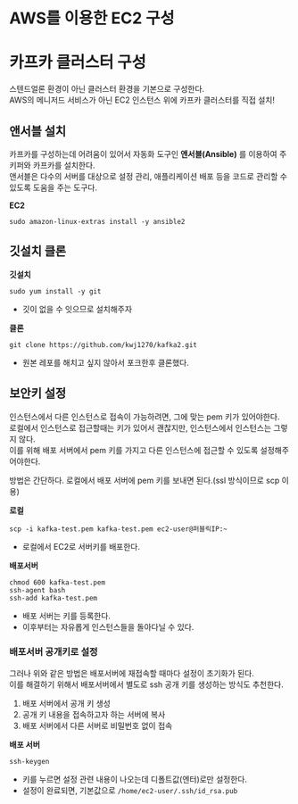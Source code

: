# AWS를 이용한 EC2 구성 
# 카프카 클러스터 구성 

스텐드얼론 환경이 아닌 클러스터 환경을 기본으로 구성한다.    
AWS의 메니저드 서비스가 아닌 EC2 인스턴스 위에 카프카 클러스터를 직접 설치!    

## 앤서블 설치  

카프카를 구성하는데 어려움이 있어서 자동화 도구인 **앤서블(Ansible)** 를 이용하여 주키퍼와 카프카를 설치한다.     
앤서블은 다수의 서버를 대상으로 설정 관리, 애플리케이션 배포 등을 코드로 관리할 수 있도록 도움을 주는 도구다.   

**EC2**   
```console
sudo amazon-linux-extras install -y ansible2
```

## 깃설치 클론 

**깃설치**   
```console
sudo yum install -y git
```
* 깃이 없을 수 잇으므로 설치해주자 

**클론**
```console
git clone https://github.com/kwj1270/kafka2.git
```
* 원본 레포를 해치고 싶지 않아서 포크한후 클론했다.  

## 보안키 설정 
  
인스턴스에서 다른 인스턴스로 접속이 가능하려면, 그에 맞는 pem 키가 있어야한다.         
로컬에서 인스턴스로 접근할때는 키가 있어서 괜찮지만, 인스턴스에서 인스턴스는 그렇지 않다.        
이를 위해 배포 서버에서 pem 키를 가지고 다른 인스턴스에 접근할 수 있도록 설정해주어야한다.      
    
방법은 간단하다. 로컬에서 배포 서버에 pem 키를 보내면 된다.(ssl 방식이므로 scp 이용)     

**로컬**
```console
scp -i kafka-test.pem kafka-test.pem ec2-user@퍼블릭IP:~
```
* 로컬에서 EC2로 서버키를 배포한다.     
 
**배포서버**
```console
chmod 600 kafka-test.pem
ssh-agent bash
ssh-add kafka-test.pem
```
* 배포 서버는 키를 등록한다.       
* 이후부터는 자유롭게 인스턴스들을 돌아다닐 수 있다.    
  
### 배포서버 공개키로 설정   
  
그러나 위와 같은 방법은 배포서버에 재접속할 때마다 설정이 초기화가 된다.      
이를 해결하기 위해서 배포서버에서 별도로 ssh 공개 키를 생성하는 방식도 추천한다.    
  
1. 배포 서버에서 공개 키 생성  
2. 공개 키 내용을 접속하고자 하는 서버에 복사    
3. 배포 서버에서 다른 서버로 비밀번호 없이 접속  

**배포 서버**
```console
ssh-keygen
```  
* 키를 누르면 설정 관련 내용이 나오는데 디폴트값(엔터)로만 설정한다.       
* 설정이 완료되면, 기본값으로 `/home/ec2-user/.ssh/id_rsa.pub`        
 




